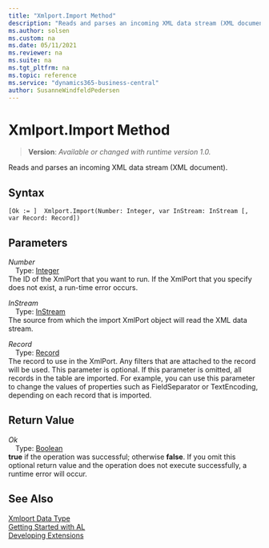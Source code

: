 ```yaml
---
title: "Xmlport.Import Method"
description: "Reads and parses an incoming XML data stream (XML document)."
ms.author: solsen
ms.custom: na
ms.date: 05/11/2021
ms.reviewer: na
ms.suite: na
ms.tgt_pltfrm: na
ms.topic: reference
ms.service: "dynamics365-business-central"
author: SusanneWindfeldPedersen
---
```

[//]: # (START>DO_NOT_EDIT)
[//]: # (IMPORTANT:Do not edit any of the content between here and the END>DO_NOT_EDIT.)
[//]: # (Any modifications should be made in the .xml files in the ModernDev repo.)
# Xmlport.Import Method
> **Version**: _Available or changed with runtime version 1.0._

Reads and parses an incoming XML data stream (XML document).


## Syntax
```
[Ok := ]  Xmlport.Import(Number: Integer, var InStream: InStream [, var Record: Record])
```
## Parameters
*Number*  
&emsp;Type: [Integer](../integer/integer-data-type.md)  
The ID of the XmlPort that you want to run. If the XmlPort that you specify does not exist, a run-time error occurs.
          
*InStream*  
&emsp;Type: [InStream](../instream/instream-data-type.md)  
The source from which the import XmlPort object will read the XML data stream.
          
*Record*  
&emsp;Type: [Record](../record/record-data-type.md)  
The record to use in the XmlPort. Any filters that are attached to the record will be used. This parameter is optional. If this parameter is omitted, all records in the table are imported. For example, you can use this parameter to change the values of properties such as FieldSeparator or TextEncoding, depending on each record that is imported.
          


## Return Value
*Ok*  
&emsp;Type: [Boolean](../boolean/boolean-data-type.md)  
**true** if the operation was successful; otherwise **false**.   If you omit this optional return value and the operation does not execute successfully, a runtime error will occur.  


[//]: # (IMPORTANT: END>DO_NOT_EDIT)
## See Also
[Xmlport Data Type](xmlport-data-type.md)  
[Getting Started with AL](../../devenv-get-started.md)  
[Developing Extensions](../../devenv-dev-overview.md)
